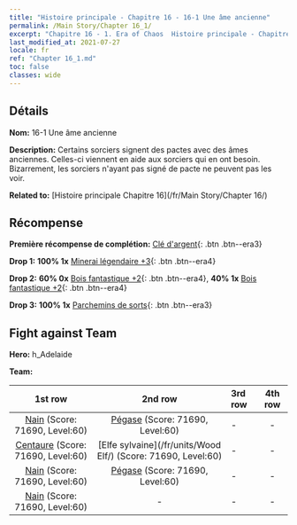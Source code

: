 ```yaml
---
title: "Histoire principale - Chapitre 16 - 16-1 Une âme ancienne"
permalink: /Main Story/Chapter 16_1/
excerpt: "Chapitre 16 - 1. Era of Chaos  Histoire principale - Chapitre 16_1. 16-1 Une âme ancienne"
last_modified_at: 2021-07-27
locale: fr
ref: "Chapter 16_1.md"
toc: false
classes: wide
---
```


## Détails

 **Nom:** 16-1 Une âme ancienne

 **Description:** Certains sorciers signent des pactes avec des âmes anciennes. Celles-ci viennent en aide aux sorciers qui en ont besoin. Bizarrement, les sorciers n'ayant pas signé de pacte ne peuvent pas les voir.

 **Related to:** [Histoire principale Chapitre 16](/fr/Main Story/Chapter 16/)

## Récompense

 **Première récompense de complétion:** [Clé d'argent](/ItemsFR/con_693/){: .btn .btn--era3}

 **Drop 1:** **100% 1x** [Minerai légendaire +3](/ItemsFR/mat_54/){: .btn .btn--era4}

 **Drop 2:** **60% 0x** [Bois fantastique +2](/ItemsFR/mat_48/){: .btn .btn--era4}, **40% 1x** [Bois fantastique +2](/ItemsFR/mat_48/){: .btn .btn--era4}

 **Drop 3:** **100% 1x** [Parchemins de sorts](/ItemsFR/con_694/){: .btn .btn--era3}


## Fight against Team
 **Hero:** h_Adelaide

 **Team:**


  | 1st row | 2nd row | 3rd row | 4th row |
  |:----:|:----:|:----|:----:|
  | [Nain](/fr/units/Dwarf/) (Score: 71690, Level:60)  | [Pégase](/fr/units/Pegasus/) (Score: 71690, Level:60)  | - | - |
  | [Centaure](/fr/units/Centaur/) (Score: 71690, Level:60)  | [Elfe sylvaine](/fr/units/Wood Elf/) (Score: 71690, Level:60)  | - | - |
  | [Nain](/fr/units/Dwarf/) (Score: 71690, Level:60)  | [Pégase](/fr/units/Pegasus/) (Score: 71690, Level:60)  | - | - |
  | [Nain](/fr/units/Dwarf/) (Score: 71690, Level:60)  | - | - | - |



